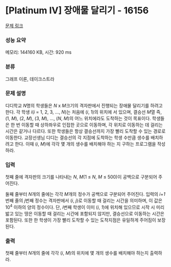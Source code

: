 # [Platinum IV] 장애물 달리기 - 16156 

[문제 링크](https://www.acmicpc.net/problem/16156) 

### 성능 요약

메모리: 144160 KB, 시간: 920 ms

### 분류

그래프 이론, 데이크스트라

### 문제 설명

<p>디디학교 <em>N</em>명의 학생들은 <em>N</em> x <em>M</em>크기의 격자판에서 진행되는 장애물 달리기를 하려고 한다. 각 학생 <em>i</em>(<em>i</em> = 1, 2, 3, ..., <em>N</em>)는 처음에 (<em>i</em>, 1)의 위치에 서 있으며, 결승선 <em>M</em>열 즉, (1, <em>M</em>), (2, <em>M</em>), (3, <em>M</em>), ..., (<em>N</em>, <em>M</em>)의 어느 위치에라도 도착하는 것이 목표이다. 학생들은 한 번 이동할 때 상하좌우로 인접한 곳으로 이동하며, 각 위치로 이동하는 데 걸리는 시간은 같거나 다르다. 또한 학생들은 항상 결승선까지 가장 빨리 도착할 수 있는 경로로 이동한다. 교장선생님 디디는 결승선의 각 지점에 도착하는 학생 수만큼 생수를 배치하려고 한다. 이때 (<em>i</em>, <em>M</em>)에 각각 몇 개의 생수를 배치해야 하는 지 구하는 프로그램을 작성하라.</p>

### 입력 

 <p>첫째 줄에 격자판의 크기를 나타내는 <em>N</em>, <em>M</em>(1 ≤ <em>N</em>, <em>M</em> ≤ 500)이 공백으로 구분되어 주어진다.</p>

<p>둘째 줄부터 <em>N</em>개의 줄에는 각각 <em>M</em>개의 정수가 공백으로 구분되어 주어진다. 입력의 <em>i</em>+<em>1</em>번째 줄의<em> j</em>번째 정수는 격자판에서 (<em>i</em>, <em>j</em>)로 이동할 때 걸리는 시간을 의미하며, 이 값은 10<sup>4</sup> 이하의 양의 정수이다. 단, <em>i</em>번째 학생이 이미 (<em>i</em>, <em>1</em>)에 위치해 있으므로 시작 시 미리 밟고 있는 땅은 이동할 때 걸리는 시간에 포함되지 않지만, 결승선으로 이동하는 시간은 포함된다. 또한 한 학생이 가장 빨리 도착할 수 있는 도착지점은 유일하게 주어짐이 보장된다.</p>

### 출력 

 <p>첫째 줄부터 <em>N</em>개의 줄에 각각 (<em>i</em>, <em>M</em>)의 위치에 몇 개의 생수를 배치해야 하는지 출력하라.</p>

